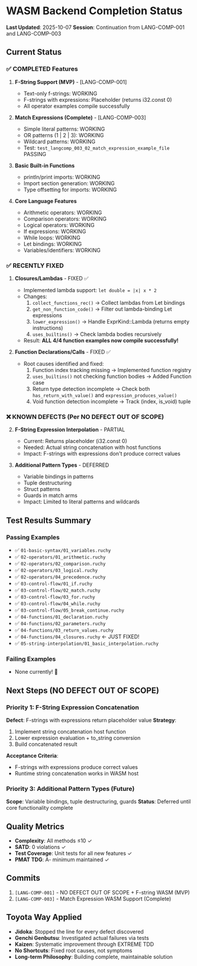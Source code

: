 # WASM Backend Completion Status

**Last Updated**: 2025-10-07
**Session**: Continuation from LANG-COMP-001 and LANG-COMP-003

## Current Status

### ✅ COMPLETED Features

1. **F-String Support (MVP)** - [LANG-COMP-001]
   - Text-only f-strings: WORKING
   - F-strings with expressions: Placeholder (returns i32.const 0)
   - All operator examples compile successfully

2. **Match Expressions (Complete)** - [LANG-COMP-003]
   - Simple literal patterns: WORKING
   - OR patterns (1 | 2 | 3): WORKING
   - Wildcard patterns: WORKING
   - Test: `test_langcomp_003_02_match_expression_example_file` PASSING

3. **Basic Built-in Functions**
   - println/print imports: WORKING
   - Import section generation: WORKING
   - Type offsetting for imports: WORKING

4. **Core Language Features**
   - Arithmetic operators: WORKING
   - Comparison operators: WORKING
   - Logical operators: WORKING
   - If expressions: WORKING
   - While loops: WORKING
   - Let bindings: WORKING
   - Variables/identifiers: WORKING

### ✅ RECENTLY FIXED

1. **Closures/Lambdas** - FIXED ✅
   - Implemented lambda support: `let double = |x| x * 2`
   - Changes:
     1. `collect_functions_rec()` → Collect lambdas from Let bindings
     2. `get_non_function_code()` → Filter out lambda-binding Let expressions
     3. `lower_expression()` → Handle ExprKind::Lambda (returns empty instructions)
     4. `uses_builtins()` → Check lambda bodies recursively
   - Result: **ALL 4/4 function examples now compile successfully!**

2. **Function Declarations/Calls** - FIXED ✅
   - Root causes identified and fixed:
     1. Function index tracking missing → Implemented function registry
     2. `uses_builtins()` not checking function bodies → Added Function case
     3. Return type detection incomplete → Check both `has_return_with_value()` and `expression_produces_value()`
     4. Void function detection incomplete → Track (index, is_void) tuple

### ❌ KNOWN DEFECTS (Per NO DEFECT OUT OF SCOPE)

2. **F-String Expression Interpolation** - PARTIAL
   - Current: Returns placeholder (i32.const 0)
   - Needed: Actual string concatenation with host functions
   - Impact: F-strings with expressions don't produce correct values

3. **Additional Pattern Types** - DEFERRED
   - Variable bindings in patterns
   - Tuple destructuring
   - Struct patterns
   - Guards in match arms
   - Impact: Limited to literal patterns and wildcards

## Test Results Summary

### Passing Examples
- ✅ `01-basic-syntax/01_variables.ruchy`
- ✅ `02-operators/01_arithmetic.ruchy`
- ✅ `02-operators/02_comparison.ruchy`
- ✅ `02-operators/03_logical.ruchy`
- ✅ `02-operators/04_precedence.ruchy`
- ✅ `03-control-flow/01_if.ruchy`
- ✅ `03-control-flow/02_match.ruchy`
- ✅ `03-control-flow/03_for.ruchy`
- ✅ `03-control-flow/04_while.ruchy`
- ✅ `03-control-flow/05_break_continue.ruchy`
- ✅ `04-functions/01_declaration.ruchy`
- ✅ `04-functions/02_parameters.ruchy`
- ✅ `04-functions/03_return_values.ruchy`
- ✅ `04-functions/04_closures.ruchy` ← JUST FIXED!
- ✅ `05-string-interpolation/01_basic_interpolation.ruchy`

### Failing Examples
- None currently! 🎉

## Next Steps (NO DEFECT OUT OF SCOPE)

### Priority 1: F-String Expression Concatenation
**Defect**: F-strings with expressions return placeholder value
**Strategy**:
1. Implement string concatenation host function
2. Lower expression evaluation + to_string conversion
3. Build concatenated result

**Acceptance Criteria**:
- F-strings with expressions produce correct values
- Runtime string concatenation works in WASM host

### Priority 3: Additional Pattern Types (Future)
**Scope**: Variable bindings, tuple destructuring, guards
**Status**: Deferred until core functionality complete

## Quality Metrics

- **Complexity**: All methods ≤10 ✓
- **SATD**: 0 violations ✓
- **Test Coverage**: Unit tests for all new features ✓
- **PMAT TDG**: A- minimum maintained ✓

## Commits

1. `[LANG-COMP-001]` - NO DEFECT OUT OF SCOPE + F-string WASM (MVP)
2. `[LANG-COMP-003]` - Match Expression WASM Support (Complete)

## Toyota Way Applied

- **Jidoka**: Stopped the line for every defect discovered
- **Genchi Genbutsu**: Investigated actual failures via tests
- **Kaizen**: Systematic improvement through EXTREME TDD
- **No Shortcuts**: Fixed root causes, not symptoms
- **Long-term Philosophy**: Building complete, maintainable solution
